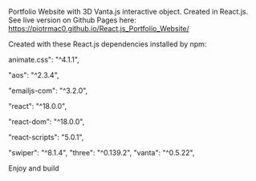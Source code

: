 Portfolio Website with 3D Vanta.js interactive object. Created in React.js.
See live version on Github Pages here: https://piotrmac0.github.io/React.js_Portfolio_Website/

Created with these React.js dependencies installed by npm:

animate.css": "^4.1.1",

"aos": "^2.3.4",

"emailjs-com": "^3.2.0",

"react": "^18.0.0",

"react-dom": "^18.0.0",

"react-scripts": "5.0.1",

"swiper": "^8.1.4",
"three": "^0.139.2",
 "vanta": "^0.5.22",

Enjoy and build
